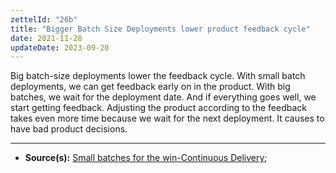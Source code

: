 ```yaml
---
zettelId: "26b"
title: "Bigger Batch Size Deployments lower product feedback cycle"
date: 2021-11-28
updateDate: 2023-09-20
---
```


Big batch-size deployments lower the feedback cycle. With small batch deployments, we can get feedback early on in the product. With big batches, we wait for the deployment date. And if everything goes well, we start getting feedback. Adjusting the product according to the feedback takes even more time because we wait for the next deployment. It causes to have bad product decisions.

---

- **Source(s):** [Small batches for the win-Continuous Delivery](https://www.eferro.net/2021/01/small-batches-for-win-continuous.html);
